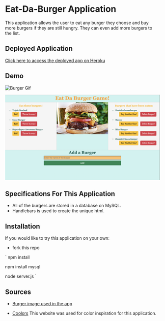 # Eat-Da-Burger Application

This application allows the user to eat any burger they choose and buy more burgers if they are still hungry. They can even add more burgers to the list.

## Deployed Application

[Click here to access the deployed app on Heroku](https://salty-beach-03284.herokuapp.com/)

## Demo

<img src="Eat Da Burger!.gif" alt="Burger Gif"/>

![Burger Example](BurgerApp.png)

## Specifications For This Application

* All of the burgers are stored in a database on MySQL.
* Handlebars is used to create the unique html.

## Installation

If you would like to try this application on your own:

* fork this repo

`
npm install

npm install mysql

node server.js
`

## Sources
* [Burger image used in the app](https://media1.s-nbcnews.com/i/newscms/2019_21/2870431/190524-classic-american-cheeseburger-ew-207p_d9270c5c545b30ea094084c7f2342eb4.jpg)

* [Coolors](https://coolors.co/) This website was used for color inspiration for this application.
